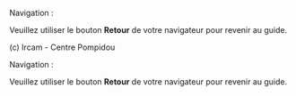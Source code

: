 Navigation :

Veuillez utiliser le bouton **Retour** de votre navigateur pour revenir au
guide.

(c) Ircam - Centre Pompidou

Navigation :

Veuillez utiliser le bouton **Retour** de votre navigateur pour revenir au
guide.
